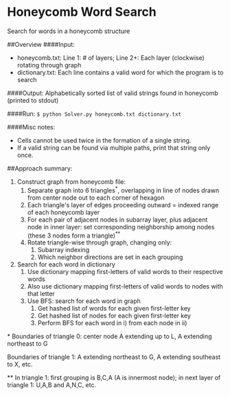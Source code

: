 # Honeycomb Word Search
Search for words in a honeycomb structure

##Overview
####Input:
* honeycomb.txt: Line 1: # of layers; Line 2+: Each layer (clockwise) rotating through graph
* dictionary.txt: Each line contains a valid word for which the program is to search

####Output:
Alphabetically sorted list of valid strings found in honeycomb (printed to stdout)

####Run:
`$ python Solver.py honeycomb.txt dictionary.txt`

####Misc notes:
* Cells cannot be used twice in the formation of a single string.
* If a valid string can be found via multiple paths, print that string only once.

##Approach summary:
1. Construct graph from honeycomb file:
    1. Separate graph into 6 triangles<sup>*</sup>, overlapping in line of nodes drawn from center node out to each corner of hexagon
    2. Each triangle's layer of edges proceeding outward = indexed range of each honeycomb layer
    3. For each pair of adjacent nodes in subarray layer, plus adjacent node in inner layer: set corresponding neighborship among nodes (these 3 nodes form a triangle)<sup>**</sup>
    4. Rotate triangle-wise through graph, changing only:
        1. Subarray indexing
        2. Which neighbor directions are set in each grouping
2. Search for each word in dictionary
    1. Use dictionary mapping first-letters of valid words to their respective words
    2. Also use dictionary mapping first-letters of valid words to nodes with that letter
    3. Use BFS: search for each word in graph
        1. Get hashed list of words for each given first-letter key
        2. Get hashed list of nodes for each given first-letter key
        3. Perform BFS for each word in i) from each node in ii)

\* Boundaries of triangle 0: center node A extending up to L, A extending northeast to G

Boundaries of triangle 1: A extending northeast to G, A extending southeast to X, etc.

\*\* In triangle 1: first grouping is B,C,A (A is innermost node); in next layer of triangle 1: U,A,B and A,N,C, etc.
